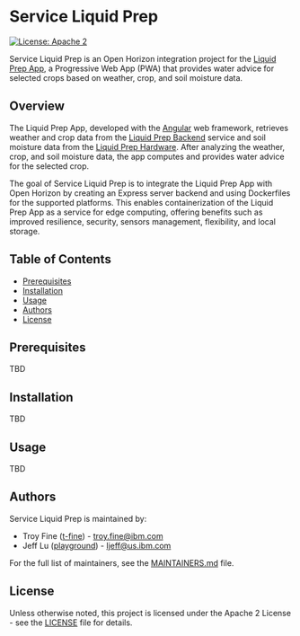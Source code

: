 # Service Liquid Prep

[![License: Apache 2](https://img.shields.io/badge/License-Apache%202.0-blue.svg)](https://opensource.org/licenses/Apache-2.0)

Service Liquid Prep is an Open Horizon integration project for the [Liquid Prep App](https://liquid-prep-app.s3-web.us-east.cloud-object-storage.appdomain.cloud/), a Progressive Web App (PWA) that provides water advice for selected crops based on weather, crop, and soil moisture data.

## Overview

The Liquid Prep App, developed with the [Angular](https://angular.io/) web framework, retrieves weather and crop data from the [Liquid Prep Backend](https://github.com/Liquid-Prep/LiquidPrep-Backend) service and soil moisture data from the [Liquid Prep Hardware](https://github.com/Liquid-Prep/LiquidPrep-Hardware). After analyzing the weather, crop, and soil moisture data, the app computes and provides water advice for the selected crop.

The goal of Service Liquid Prep is to integrate the Liquid Prep App with Open Horizon by creating an Express server backend and using Dockerfiles for the supported platforms. This enables containerization of the Liquid Prep App as a service for edge computing, offering benefits such as improved resilience, security, sensors management, flexibility, and local storage.

## Table of Contents

- [Prerequisites](#prerequisites)
- [Installation](#installation)
- [Usage](#usage)
- [Authors](#authors)
- [License](#license)

## Prerequisites

[//]: # (List the prerequisites for using the project, such as required software, hardware, or skills)

TBD

## Installation

[//]: # (Provide step-by-step instructions for installing the project)

TBD

## Usage

[//]: # (Explain how to use the project, including any available configuration options and examples)

TBD

## Authors

Service Liquid Prep is maintained by:

- Troy Fine ([t-fine](https://github.com/t-fine)) - troy.fine@ibm.com
- Jeff Lu ([playground](https://github.com/playground)) - ljeff@us.ibm.com

For the full list of maintainers, see the [MAINTAINERS.md](MAINTAINERS.md) file.

## License

Unless otherwise noted, this project is licensed under the Apache 2 License - see the [LICENSE](LICENSE) file for details.
